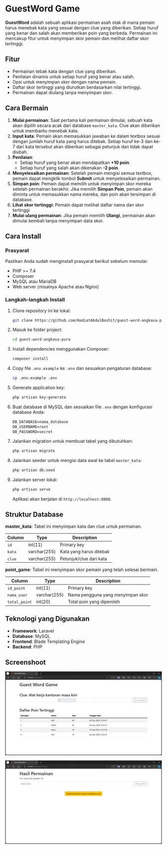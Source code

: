 # GuestWord Game

**GuestWord** adalah sebuah aplikasi permainan asah otak di mana pemain harus menebak kata yang sesuai dengan clue yang diberikan. Setiap huruf yang benar dan salah akan memberikan poin yang berbeda. Permainan ini mencakup fitur untuk menyimpan skor pemain dan melihat daftar skor tertinggi.

## Fitur

-   Permainan tebak kata dengan clue yang diberikan.
-   Penilaian dinamis untuk setiap huruf yang benar atau salah.
-   Opsi untuk menyimpan skor dengan nama pemain.
-   Daftar skor tertinggi yang diurutkan berdasarkan nilai tertinggi.
-   Permainan dapat diulang tanpa menyimpan skor.

## Cara Bermain

1. **Mulai permainan**: Saat pertama kali permainan dimulai, sebuah kata akan dipilih secara acak dari database `master_kata`. Clue akan diberikan untuk membantu menebak kata.
2. **Input kata**: Pemain akan memasukkan jawaban ke dalam textbox sesuai dengan jumlah huruf kata yang harus ditebak. Setiap huruf ke-3 dan ke-7 dari kata tersebut akan diberikan sebagai petunjuk dan tidak dapat diubah.
3. **Penilaian**:
    - Setiap huruf yang benar akan mendapatkan **+10 poin**.
    - Setiap huruf yang salah akan dikenakan **-2 poin**.
4. **Menyelesaikan permainan**: Setelah pemain mengisi semua textbox, pemain dapat mengklik tombol **Submit** untuk menyelesaikan permainan.
5. **Simpan poin**: Pemain dapat memilih untuk menyimpan skor mereka setelah permainan berakhir. Jika memilih **Simpan Poin**, pemain akan diminta untuk memasukkan nama mereka, dan poin akan tersimpan di database.
6. **Lihat skor tertinggi**: Pemain dapat melihat daftar nama dan skor tertinggi
7. **Mulai ulang permainan**: Jika pemain memilih **Ulangi**, permainan akan dimulai kembali tanpa menyimpan data skor.

## Cara Install

### Prasyarat

Pastikan Anda sudah menginstall prasyarat berikut sebelum memulai:

-   PHP >= 7.4
-   Composer
-   MySQL atau MariaDB
-   Web server (misalnya Apache atau Nginx)

### Langkah-langkah Install

1. Clone repository ini ke lokal:

    ```bash
    git clone https://github.com/HadiatAbdulBashit/guest-word-angkasa-pura
    ```

2. Masuk ke folder project:

    ```bash
    cd guest-word-angkasa-pura
    ```

3. Install dependencies menggunakan Composer:

    ```bash
    composer install
    ```

4. Copy file `.env.example` ke `.env` dan sesuaikan pengaturan database:

    ```bash
    cp .env.example .env
    ```

5. Generate application key:

    ```bash
    php artisan key:generate
    ```

6. Buat database di MySQL dan sesuaikan file `.env` dengan konfigurasi database Anda:

    ```text
    DB_DATABASE=nama_database
    DB_USERNAME=root
    DB_PASSWORD=secret
    ```

7. Jalankan migration untuk membuat tabel yang dibutuhkan:

    ```bash
    php artisan migrate
    ```

8. Jalankan seeder untuk mengisi data awal ke tabel `master_kata`:

    ```bash
    php artisan db:seed
    ```

9. Jalankan server lokal:

    ```bash
    php artisan serve
    ```

    Aplikasi akan berjalan di `http://localhost:8000`.

## Struktur Database

**master_kata**: Tabel ini menyimpan kata dan clue untuk permainan.

| Column | Type         | Description             |
| ------ | ------------ | ----------------------- |
| `id`   | int(11)      | Primary key             |
| `kata` | varchar(255) | Kata yang harus ditebak |
| `clue` | varchar(255) | Petunjuk/clue dari kata |

**point_game**: Tabel ini menyimpan skor pemain yang telah selesai bermain.

| Column        | Type         | Description                       |
| ------------- | ------------ | --------------------------------- |
| `id_point`    | int(11)      | Primary key                       |
| `nama_user`   | varchar(255) | Nama pengguna yang menyimpan skor |
| `total_point` | int(20)      | Total poin yang diperoleh         |

## Teknologi yang Digunakan

-   **Framework**: Laravel
-   **Database**: MySQL
-   **Frontend**: Blade Templating Engine
-   **Backend**: PHP

## Screenshoot

![Game](documentation/image.png)

![Save Score](documentation/image-1.png)
